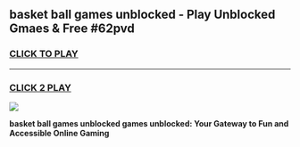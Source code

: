 
## basket ball games unblocked - Play Unblocked Gmaes & Free #62pvd
<h3>
<a href="https://news.freeplayer.one?title=basket_ball_games_unblocked&ref=03M">CLICK TO PLAY</a></h3>
<hr>

<h3>
<a href="https://news.freeplayer.one?title=basket_ball_games_unblocked&ref=03M">CLICK 2 PLAY</a>
  
</h3>

<a href="https://news.freeplayer.one?title=basket_ball_games_unblocked&ref=03M"><img src="https://clearcache.store/games.png"></a>


**basket ball games unblocked games unblocked: Your Gateway to Fun and Accessible Online Gaming**
